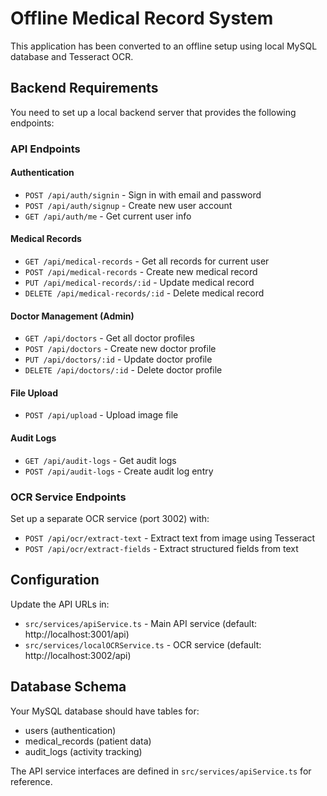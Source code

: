# Offline Medical Record System

This application has been converted to an offline setup using local MySQL database and Tesseract OCR.

## Backend Requirements

You need to set up a local backend server that provides the following endpoints:

### API Endpoints

#### Authentication
- `POST /api/auth/signin` - Sign in with email and password
- `POST /api/auth/signup` - Create new user account  
- `GET /api/auth/me` - Get current user info

#### Medical Records
- `GET /api/medical-records` - Get all records for current user
- `POST /api/medical-records` - Create new medical record
- `PUT /api/medical-records/:id` - Update medical record
- `DELETE /api/medical-records/:id` - Delete medical record

#### Doctor Management (Admin)
- `GET /api/doctors` - Get all doctor profiles
- `POST /api/doctors` - Create new doctor profile
- `PUT /api/doctors/:id` - Update doctor profile
- `DELETE /api/doctors/:id` - Delete doctor profile

#### File Upload
- `POST /api/upload` - Upload image file

#### Audit Logs
- `GET /api/audit-logs` - Get audit logs
- `POST /api/audit-logs` - Create audit log entry

### OCR Service Endpoints

Set up a separate OCR service (port 3002) with:

- `POST /api/ocr/extract-text` - Extract text from image using Tesseract
- `POST /api/ocr/extract-fields` - Extract structured fields from text

## Configuration

Update the API URLs in:
- `src/services/apiService.ts` - Main API service (default: http://localhost:3001/api)
- `src/services/localOCRService.ts` - OCR service (default: http://localhost:3002/api)

## Database Schema

Your MySQL database should have tables for:
- users (authentication)
- medical_records (patient data)
- audit_logs (activity tracking)

The API service interfaces are defined in `src/services/apiService.ts` for reference.